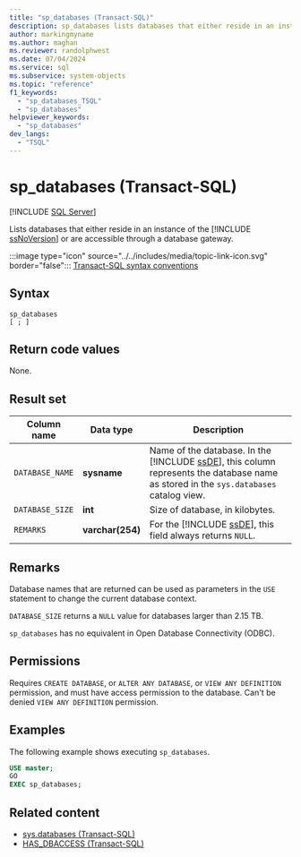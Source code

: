 ```yaml
---
title: "sp_databases (Transact-SQL)"
description: sp_databases lists databases that either reside in an instance of SQL Server, or are accessible through a database gateway.
author: markingmyname
ms.author: maghan
ms.reviewer: randolphwest
ms.date: 07/04/2024
ms.service: sql
ms.subservice: system-objects
ms.topic: "reference"
f1_keywords:
  - "sp_databases_TSQL"
  - "sp_databases"
helpviewer_keywords:
  - "sp_databases"
dev_langs:
  - "TSQL"
---
```

# sp_databases (Transact-SQL)

[!INCLUDE [SQL Server](../../includes/applies-to-version/sqlserver.md)]

Lists databases that either reside in an instance of the [!INCLUDE [ssNoVersion](../../includes/ssnoversion-md.md)] or are accessible through a database gateway.

:::image type="icon" source="../../includes/media/topic-link-icon.svg" border="false"::: [Transact-SQL syntax conventions](../../t-sql/language-elements/transact-sql-syntax-conventions-transact-sql.md)

## Syntax

```syntaxsql
sp_databases
[ ; ]
```

## Return code values

None.

## Result set

| Column name | Data type | Description |
| --- | --- | --- |
| `DATABASE_NAME` | **sysname** | Name of the database. In the [!INCLUDE [ssDE](../../includes/ssde-md.md)], this column represents the database name as stored in the `sys.databases` catalog view. |
| `DATABASE_SIZE` | **int** | Size of database, in kilobytes. |
| `REMARKS` | **varchar(254)** | For the [!INCLUDE [ssDE](../../includes/ssde-md.md)], this field always returns `NULL`. |

## Remarks

Database names that are returned can be used as parameters in the `USE` statement to change the current database context.

`DATABASE_SIZE` returns a `NULL` value for databases larger than 2.15 TB.

`sp_databases` has no equivalent in Open Database Connectivity (ODBC).

## Permissions

Requires `CREATE DATABASE`, or `ALTER ANY DATABASE`, or `VIEW ANY DEFINITION` permission, and must have access permission to the database. Can't be denied `VIEW ANY DEFINITION` permission.

## Examples

The following example shows executing `sp_databases`.

```sql
USE master;
GO
EXEC sp_databases;
```

## Related content

- [sys.databases (Transact-SQL)](../system-catalog-views/sys-databases-transact-sql.md)
- [HAS_DBACCESS (Transact-SQL)](../../t-sql/functions/has-dbaccess-transact-sql.md)

